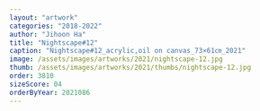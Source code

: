 ```yaml
---
layout: "artwork"
categories: "2018-2022"
author: "Jihoon Ha"
title: "Nightscape#12"
caption: "Nightscape#12_acrylic,oil on canvas_73×61㎝_2021"
image: /assets/images/artworks/2021/nightscape-12.jpg
thumb: /assets/images/artworks/2021/thumbs/nightscape-12.jpg
order: 3810
sizeScore: 04
orderByYear: 2021086
---
```

